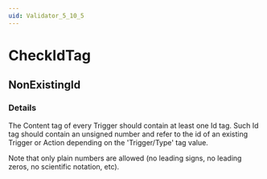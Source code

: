 ```yaml
---
uid: Validator_5_10_5
---
```


# CheckIdTag

## NonExistingId

<!-- Description, Properties, ... sections are auto-generated. -->
<!-- REPLACE ME AUTO-GENERATION -->

### Details

The Content tag of every Trigger should contain at least one Id tag.
Such Id tag should contain an unsigned number and refer to the id of an existing Trigger or Action depending on the 'Trigger/Type' tag value.

Note that only plain numbers are allowed (no leading signs, no leading zeros, no scientific notation, etc).

<!-- Uncomment to add example code -->
<!--### Example code-->
